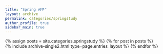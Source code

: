 ```yaml
---
title: "Spring 공부"
layout: archive
permalink: categories/springstudy
author_profile: true
sidebar_main: true
---
```



{% assign posts = site.categories.springstudy %}
{% for post in posts %} {% include archive-single2.html type=page.entries_layout %} {% endfor %}